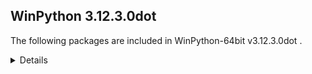 ## WinPython 3.12.3.0dot 

The following packages are included in WinPython-64bit v3.12.3.0dot .

<details>

### Tools

Name | Version | Description
-----|---------|------------


### Python packages

Name | Version | Description
-----|---------|------------
[Python](http://www.python.org/) | 3.12.3 | Python programming language with standard library
[build](https://pypi.org/project/build) | 1.1.1 | A simple, correct Python build frontend
[colorama](https://pypi.org/project/colorama) | 0.4.6 | Cross-platform colored terminal text.
[msvc_runtime](https://pypi.org/project/msvc_runtime) | 14.38.33135 | Install the Microsoft™ Visual C++™ runtime DLLs to the sys.prefix and Scripts directories
[packaging](https://pypi.org/project/packaging) | 23.2 | Core utilities for Python packages
[pip](https://pypi.org/project/pip) | 24.0 | The PyPA recommended tool for installing Python packages.
[pyproject_hooks](https://pypi.org/project/pyproject_hooks) | 1.0.0 | Wrappers to call pyproject.toml-based build backend hooks.
[setuptools](https://pypi.org/project/setuptools) | 69.2.0 | Easily download, build, install, upgrade, and uninstall Python packages
[sqlite_bro](https://pypi.org/project/sqlite_bro) | 0.12.2 | a graphic SQLite Client in 1 Python file
[wheel](https://pypi.org/project/wheel) | 0.43.0 | A built-package format for Python
[winpython](http://winpython.github.io/) | 7.5.20240410 | WinPython distribution tools, including WPPM

</details>
